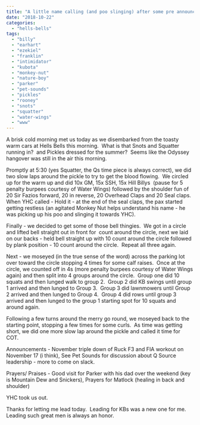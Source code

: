 ```yaml
---
title: "A little name calling (and poo slinging) after some pre announced shoulder work"
date: "2018-10-22"
categories: 
  - "hells-bells"
tags: 
  - "billy"
  - "earhart"
  - "ezekiel"
  - "franklin"
  - "intimidator"
  - "kubota"
  - "monkey-nut"
  - "nature-boy"
  - "parker"
  - "pet-sounds"
  - "pickles"
  - "rooney"
  - "snots"
  - "squatter"
  - "water-wings"
  - "www"
---
```


A brisk cold morning met us today as we disembarked from the toasty warm cars at Hells Bells this morning.  What is that Snots and Squatter running in?  and Pickles dressed for the summer?  Seems like the Odyssey hangover was still in the air this morning.

Promptly at 5:30 (yes Squatter, the Qs time piece is always correct), we did two slow laps around the pickle to try to get the blood flowing.  We circled up for the warm up and did 10x GM, 15x SSH, 15x Hill Billys  (pause for 5 penalty burpees courtesy of Water Wings) followed by the shoulder fun of 20 Sir Fazios forward, 20 in reverse, 20 Overhead Claps and 20 Seal claps.  When YHC called - Hold it - at the end of the seal claps, the pax started getting restless (an agitated Monkey Nut helps understand his name - he was picking up his poo and slinging it towards YHC).

Finally - we decided to get some of those bell thingies.  We got in a circle and lifted bell straight out in front for  count around the circle, next we laid on our backs - held bell straight up with 10 count around the circle followed by plank position - 10 count around the circle.  Repeat all three again.

Next - we moseyed (in the true sense of the word) across the parking lot over toward the circle stopping 4 times for some calf raises.  Once at the circle, we counted off in 4s (more penalty burpees courtesy of Water Wings again) and then split into 4 groups around the circle.  Group one did 10 squats and then lunged walk to group 2.  Group 2 did KB swings until group 1 arrived and then lunged to Group 3.  Group 3 did lawnmowers until Group 2 arrived and then lunged to Group 4.  Group 4 did rows until group 3 arrived and then lunged to the group 1 starting spot for 10 squats and around again.

Following a few turns around the merry go round, we moseyed back to the starting point, stopping a few times for some curls.  As time was getting short, we did one more slow lap around the pickle and called it time for COT.

Announcements - November triple down of Ruck F3 and FIA workout on November 17 (i think), See Pet Sounds for discussion about Q Source leadership - more to come on slack.

Prayers/ Praises - Good visit for Parker with his dad over the weekend (key is Mountain Dew and Snickers), Prayers for Matlock (healing in back and shoulder)

YHC took us out.

Thanks for letting me lead today.  Leading for KBs was a new one for me.  Leading such great men is always an honor.
